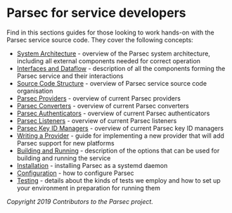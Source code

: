 # Parsec for service developers

Find in this sections guides for those looking to work hands-on with the Parsec service source code.
They cover the following concepts:

- [System Architecture](system_architecture.md) - overview of the Parsec system architecture,
   including all external components needed for correct operation
- [Interfaces and Dataflow](interfaces_and_dataflow.md) - description of all the components forming
   the Parsec service and their interactions
- [Source Code Structure](source_code_structure.md) - overview of Parsec service source code
   organisation
- [Parsec Providers](providers.md) - overview of current Parsec providers
- [Parsec Converters](converters.md) - overview of current Parsec converters
- [Parsec Authenticators](authenticators.md) - overview of current Parsec authenticators
- [Parsec Listeners](listeners.md) - overview of current Parsec listeners
- [Parsec Key ID Managers](key_id_managers.md) - overview of current Parsec key ID managers
- [Writing a Provider](adding_provider.md) - guide for implementing a new provider that will add
   Parsec support for new platforms
- [Building and Running](build_run.md) - description of the options that can be used for building
   and running the service
- [Installation](install_parsec_linux.md) - installing Parsec as a systemd daemon
- [Configuration](configuration.md) - how to configure Parsec
- [Testing](test.md) - details about the kinds of tests we employ and how to set up your environment
   in preparation for running them

*Copyright 2019 Contributors to the Parsec project.*
